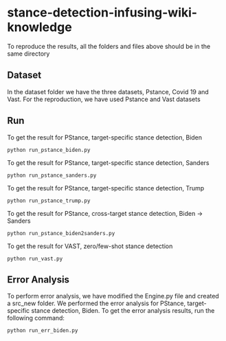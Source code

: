 # stance-detection-infusing-wiki-knowledge
To reproduce the results, all the folders and files above should be in the same directory
## Dataset
In the dataset folder we have the three datasets, Pstance, Covid 19 and Vast.
For the reproduction, we have used Pstance and Vast datasets
## Run
To get the result for PStance, target-specific stance detection, Biden
```angular2html
python run_pstance_biden.py
```
To get the result for PStance, target-specific stance detection, Sanders
```angular2html
python run_pstance_sanders.py
```
To get the result for PStance, target-specific stance detection, Trump
```angular2html
python run_pstance_trump.py
```

To get the result for PStance, cross-target stance detection, Biden $\rightarrow$ Sanders
```angular2html
python run_pstance_biden2sanders.py
```

To get the result for VAST, zero/few-shot stance detection
```angular2html
python run_vast.py
```
## Error Analysis
To perform error analysis, we have modified the Engine.py file and created a src_new folder. We performed the error analysis for PStance, target-specific stance detection, Biden. To get the error analysis results, run the following command:
```angular2html
python run_err_biden.py
```

